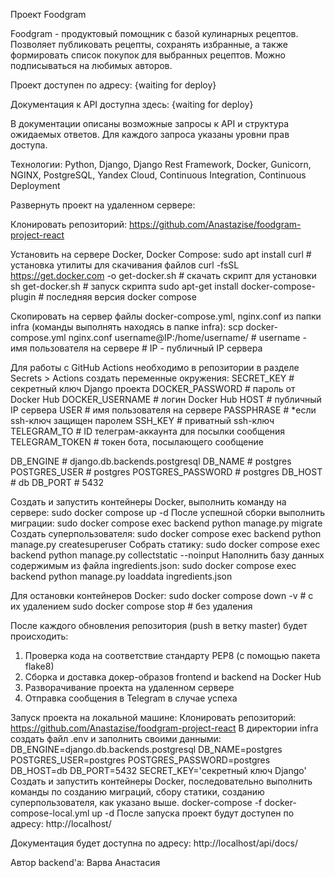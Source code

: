 Проект Foodgram

Foodgram - продуктовый помощник с базой кулинарных рецептов. Позволяет публиковать рецепты, сохранять избранные, а также формировать список покупок для выбранных рецептов. Можно подписываться на любимых авторов.

Проект доступен по адресу: {waiting for deploy}

Документация к API доступна здесь: {waiting for deploy}

В документации описаны возможные запросы к API и структура ожидаемых ответов. Для каждого запроса указаны уровни прав доступа.

Технологии:
Python, Django, Django Rest Framework, Docker, Gunicorn, NGINX, PostgreSQL, Yandex Cloud, Continuous Integration, Continuous Deployment

Развернуть проект на удаленном сервере:

Клонировать репозиторий:
https://github.com/Anastazise/foodgram-project-react

Установить на сервере Docker, Docker Compose:
sudo apt install curl                                   # установка утилиты для скачивания файлов
curl -fsSL https://get.docker.com -o get-docker.sh      # скачать скрипт для установки
sh get-docker.sh                                        # запуск скрипта
sudo apt-get install docker-compose-plugin              # последняя версия docker compose

Скопировать на сервер файлы docker-compose.yml, nginx.conf из папки infra (команды выполнять находясь в папке infra):
scp docker-compose.yml nginx.conf username@IP:/home/username/   # username - имя пользователя на сервере
                                                                # IP - публичный IP сервера

Для работы с GitHub Actions необходимо в репозитории в разделе Secrets > Actions создать переменные окружения:
SECRET_KEY              # секретный ключ Django проекта
DOCKER_PASSWORD         # пароль от Docker Hub
DOCKER_USERNAME         # логин Docker Hub
HOST                    # публичный IP сервера
USER                    # имя пользователя на сервере
PASSPHRASE              # *если ssh-ключ защищен паролем
SSH_KEY                 # приватный ssh-ключ
TELEGRAM_TO             # ID телеграм-аккаунта для посылки сообщения
TELEGRAM_TOKEN          # токен бота, посылающего сообщение

DB_ENGINE               # django.db.backends.postgresql
DB_NAME                 # postgres
POSTGRES_USER           # postgres
POSTGRES_PASSWORD       # postgres
DB_HOST                 # db
DB_PORT                 # 5432

Создать и запустить контейнеры Docker, выполнить команду на сервере:
sudo docker compose up -d
После успешной сборки выполнить миграции:
sudo docker compose exec backend python manage.py migrate
Создать суперпользователя:
sudo docker compose exec backend python manage.py createsuperuser
Собрать статику:
sudo docker compose exec backend python manage.py collectstatic --noinput
Наполнить базу данных содержимым из файла ingredients.json:
sudo docker compose exec backend python manage.py loaddata ingredients.json

Для остановки контейнеров Docker:
sudo docker compose down -v      # с их удалением
sudo docker compose stop         # без удаления

После каждого обновления репозитория (push в ветку master) будет происходить:
1. Проверка кода на соответствие стандарту PEP8 (с помощью пакета flake8)
2. Сборка и доставка докер-образов frontend и backend на Docker Hub
3. Разворачивание проекта на удаленном сервере
4. Отправка сообщения в Telegram в случае успеха

Запуск проекта на локальной машине:
Клонировать репозиторий:
https://github.com/Anastazise/foodgram-project-react
В директории infra создать файл .env и заполнить своими данными:
DB_ENGINE=django.db.backends.postgresql
DB_NAME=postgres
POSTGRES_USER=postgres
POSTGRES_PASSWORD=postgres
DB_HOST=db
DB_PORT=5432
SECRET_KEY='секретный ключ Django'
Создать и запустить контейнеры Docker, последовательно выполнить команды по созданию миграций, сбору статики, созданию суперпользователя, как указано выше.
docker-compose -f docker-compose-local.yml up -d
После запуска проект будут доступен по адресу: http://localhost/

Документация будет доступна по адресу: http://localhost/api/docs/

Автор backend'а:
Варва Анастасия
